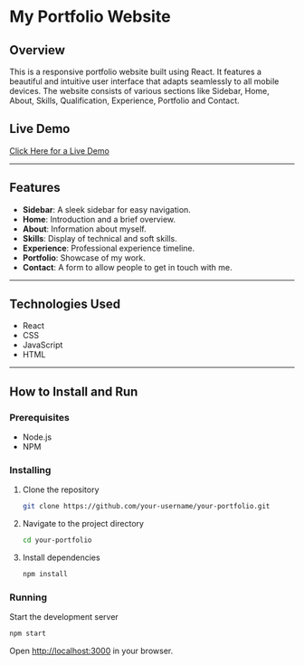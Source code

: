 # My Portfolio Website

## Overview
This is a responsive portfolio website built using React. It features a beautiful and intuitive user interface that adapts seamlessly to all mobile devices. The website consists of various sections like Sidebar, Home, About, Skills, Qualification, Experience,  Portfolio and Contact.

## Live Demo
[Click Here for a Live Demo](#)

---

## Features
- **Sidebar**: A sleek sidebar for easy navigation.
- **Home**: Introduction and a brief overview.
- **About**: Information about myself.
- **Skills**: Display of technical and soft skills.
- **Experience**: Professional experience timeline.
- **Portfolio**: Showcase of my work.
- **Contact**: A form to allow people to get in touch with me.

---

## Technologies Used
- React
- CSS
- JavaScript
- HTML

---

## How to Install and Run

### Prerequisites
- Node.js
- NPM

### Installing
1. Clone the repository
    ```bash
    git clone https://github.com/your-username/your-portfolio.git
    ```

2. Navigate to the project directory
    ```bash
    cd your-portfolio
    ```

3. Install dependencies
    ```bash
    npm install
    ```

### Running
Start the development server
```bash
npm start
```

Open [http://localhost:3000](http://localhost:3000) in your browser.

